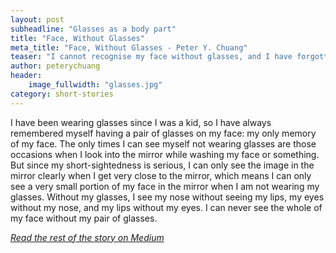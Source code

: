```yaml
---
layout: post
subheadline: "Glasses as a body part"
title: "Face, Without Glasses"
meta_title: "Face, Without Glasses - Peter Y. Chuang"
teaser: "I cannot recognise my face without glasses, and I have forgotten her face with glasses."
author: peterychuang
header:
    image_fullwidth: "glasses.jpg"
category: short-stories
---
```

I have been wearing glasses since I was a kid, so I have always remembered myself having a pair of glasses on my face: my only memory of my face. The only times I can see myself not wearing glasses are those occasions when I look into the mirror while washing my face or something. But since my short-sightedness is serious, I can only see the image in the mirror clearly when I get very close to the mirror, which means I can only see a very small portion of my face in the mirror when I am not wearing my glasses. Without my glasses, I see my nose without seeing my lips, my eyes without my nose, and my lips without my eyes. I can never see the whole of my face without my pair of glasses.

<em>[Read the rest of the story on Medium][1]</em>

[1]: //medium.com/the-coffeelicious/face-without-glasses-a92644617e5c
